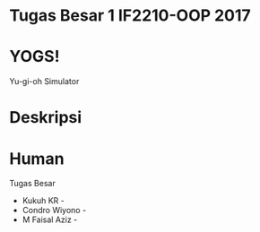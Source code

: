 # Tugas Besar 1 IF2210-OOP 2017

# YOGS!
Yu-gi-oh Simulator
# Deskripsi

# Human
Tugas Besar
  - Kukuh KR - 
  - Condro Wiyono - 
  - M Faisal Aziz - 
